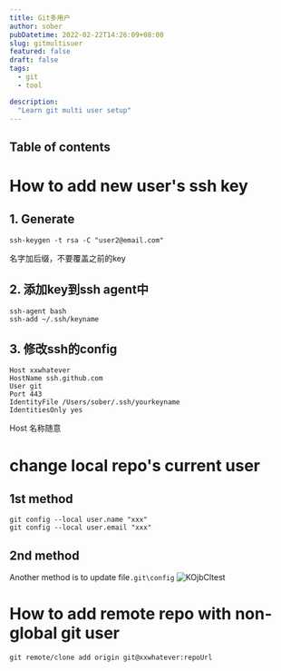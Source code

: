 ```yaml
---
title: Git多用户
author: sober
pubDatetime: 2022-02-22T14:26:09+08:00
slug: gitmultisuer
featured: false
draft: false
tags:
  - git
  - tool

description:
  "Learn git multi user setup"
---
```

## Table of contents

# How to add new user's ssh key
## 1. Generate
```
ssh-keygen -t rsa -C "user2@email.com"
```
名字加后缀，不要覆盖之前的key

## 2. 添加key到ssh agent中
```
ssh-agent bash
ssh-add ~/.ssh/keyname
```
## 3. 修改ssh的config
```
Host xxwhatever
HostName ssh.github.com
User git
Port 443
IdentityFile /Users/sober/.ssh/yourkeyname
IdentitiesOnly yes
```
Host 名称随意
# change local repo's current user
## 1st method 
``` 
git config --local user.name "xxx"
git config --local user.email "xxx"
```
## 2nd method
Another method is to update file`.git\config`
![KOjbCltest](https://cdn.jsdelivr.net/gh/h3x311/upic@main/LC3/2024/KOjbCltest.png)

# How to add remote repo with non-global git user
```
git remote/clone add origin git@xxwhatever:repoUrl
```

